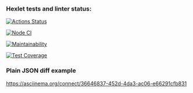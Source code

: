 ### Hexlet tests and linter status:
[![Actions Status](https://github.com/valstad/backend-project-lvl2/workflows/hexlet-check/badge.svg)](https://github.com/valstad/backend-project-lvl2/actions)

[![Node CI](https://github.com/valstad/backend-project-lvl2/actions/workflows/nodejs.yml/badge.svg)](https://github.com/valstad/backend-project-lvl2/actions/workflows/nodejs.yml)

[![Maintainability](https://api.codeclimate.com/v1/badges/1d9f277cf65c35bf0546/maintainability)](https://codeclimate.com/github/valstad/backend-project-lvl2/maintainability)

[![Test Coverage](https://api.codeclimate.com/v1/badges/1d9f277cf65c35bf0546/test_coverage)](https://codeclimate.com/github/valstad/backend-project-lvl2/test_coverage)

### Plain JSON diff example
https://asciinema.org/connect/36646837-452d-4da3-ac06-e66291cfb831
